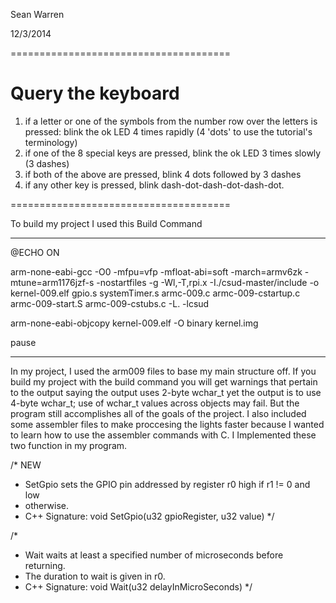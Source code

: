Sean Warren

12/3/2014

======================================
# Query the keyboard
1. if a letter or one of the symbols from the number row over the letters is pressed: blink the ok LED 4 times rapidly (4 'dots' to use the tutorial's terminology)
2. if one of the 8 special keys are pressed, blink the ok LED 3 times slowly (3 dashes)
3. if both of the above are pressed, blink 4 dots followed by 3 dashes
4. if any other key is pressed, blink dash-dot-dash-dot-dash-dot.


======================================

To build my project I used this Build Command

-----------------------------------------------------------------------------

@ECHO ON

arm-none-eabi-gcc -O0 -mfpu=vfp -mfloat-abi=soft -march=armv6zk -mtune=arm1176jzf-s -nostartfiles -g -Wl,-T,rpi.x -I./csud-master/include -o kernel-009.elf gpio.s systemTimer.s armc-009.c armc-009-cstartup.c armc-009-start.S armc-009-cstubs.c -L. -lcsud 

arm-none-eabi-objcopy kernel-009.elf -O binary kernel.img

pause

------------------------------------------------------------------------------

In my project, I used the arm009 files to base my main structure off. If you build my project with the build command you will get warnings that pertain to the output saying the output uses 2-byte wchar_t yet the output is to use 4-byte wchar_t; use of wchar_t values across objects may fail. But the program still accomplishes all of the goals of the project. I also included some assembler files to make proccesing the lights faster because I wanted to learn how to use the assembler commands with C. I Implemented these two function in my program.


/* NEW
* SetGpio sets the GPIO pin addressed by register r0 high if r1 != 0 and low
* otherwise. 
* C++ Signature: void SetGpio(u32 gpioRegister, u32 value)
*/

/*
* Wait waits at least a specified number of microseconds before returning.
* The duration to wait is given in r0.
* C++ Signature: void Wait(u32 delayInMicroSeconds)
*/
